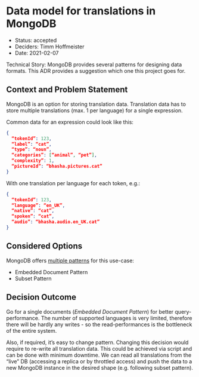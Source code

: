 # Data model for translations in MongoDB

* Status: accepted
* Deciders: Timm Hoffmeister
* Date: 2021-02-07

Technical Story: MongoDB provides several patterns for designing data formats. This ADR provides a suggestion which one this project goes for. 

## Context and Problem Statement

MongoDB is an option for storing translation data. Translation data has to store multiple translations (max. 1 per language) for a single expression. 

Common data for an expression could look like this:
```json
{
  “tokenId”: 123,
  “label”: “cat”,
  “type”: “noun”,
  “categories”: [“animal”, “pet”],
  “complexity”: 1,
  “pictureId”: “bhasha.pictures.cat”
}
```
With one translation per language for each token, e.g.:
```json
{
  “tokenId”: 123,
  “language”: “en_UK”,
  “native”: “cat”,
  “spoken”: “cat”,
  “audio”: “bhasha.audio.en_UK.cat”
}
```

## Considered Options

MongoDB offers [multiple patterns](https://docs.mongodb.com/manual/tutorial/model-embedded-one-to-one-relationships-between-documents/) for this use-case:
* Embedded Document Pattern
* Subset Pattern

## Decision Outcome

Go for a single documents (*Embedded Document Pattern*) for better query-performance. The number of supported languages is very limited, therefore there will be hardly any writes - so the read-performances is the bottleneck of the entire system. 

Also, if required, it’s easy to change pattern. Changing this decision would require to re-write all translation data. This could be achieved via script and can be done with minimum downtime. We can read all translations from the “live” DB (accessing a replica or by throttled access) and push the data to a new MongoDB instance in the desired shape (e.g. following subset pattern).
